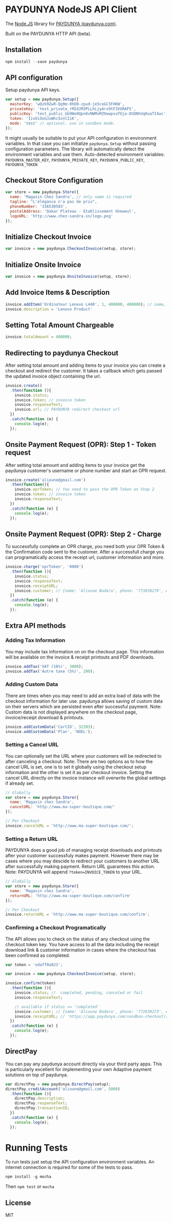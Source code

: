 PAYDUNYA NodeJS API Client
======================================
The [Node.JS](http://nodejs.org) library for [PAYDUNYA (paydunya.com)](https://paydunya.com).

Built on the PAYDUNYA HTTP API (beta).

## Installation

```javascript
npm install --save paydunya
```

## API configuration

Setup paydunya API keys.

```javascript
var setup = new paydunya.Setup({
  masterKey: 'wQzk9ZwR-Qq9m-0hD0-zpud-je5coGC3FHKW',
  privateKey: 'test_private_rMIdJM3PLLhLjyArx9tF3VURAF5',
  publicKey: 'test_public_kb9Wo0Qpn8vNWMvMZOwwpvuTUja-OSDNhUqKoaTI4wc',
  token: 'IivOiOxGJuWhc5znlIiK',
  mode: 'test' // optional. use in sandbox mode.
});
```

It might usually be suitable to put your API configuration in environment variables. In that case you can initialize `paydunya.Setup` without passing configuration parameters.
The library will automatically detect the environment variables and use them.
Auto-detected environment variables: `PAYDUNYA_MASTER_KEY`, `PAYDUNYA_PRIVATE_KEY`, `PAYDUNYA_PUBLIC_KEY`,  `PAYDUNYA_TOKEN`


## Checkout Store Configuration

```javascript
var store = new paydunya.Store({
  name: 'Magasin Chez Sandra', // only name is required
  tagline: "L'élégance n'a pas de prix",
  phoneNumber: '336530583',
  postalAddress: 'Dakar Plateau - Etablissement kheweul',
  logoURL: 'http://www.chez-sandra.sn/logo.png'
});
```

## Initialize Checkout Invoice

```javascript
var invoice = new paydunya.CheckoutInvoice(setup, store);
```

## Initialize Onsite Invoice

```javascript
var invoice = new paydunya.OnsiteInvoice(setup, store);
```

## Add Invoice Items & Description

```javascript
invoice.addItem('Ordinateur Lenovo L440', 1, 400000, 400000); // name, quantity, unit price, total price
invoice.description = 'Lenovo Product'
```

## Setting Total Amount Chargeable

```javascript
invoice.totalAmount = 400000;
```

## Redirecting to paydunya Checkout
After setting total amount and adding items to your invoice you can create a checkout and redirect the customer. It takes a callback which gets passed the updated invoice object containing the url.

```javascript
invoice.create()
  .then(function (){
    invoice.status;
    invoice.token; // invoice token
    invoice.responseText;
    invoice.url; // PAYDUNYA redirect checkout url
  })
  .catch(function (e) {
    console.log(e);
  });
```

## Onsite Payment Request (OPR): Step 1 - Token request
After setting total amount and adding items to your invoice get the paydunya customer's username or phone number and start an OPR request.

```javascript
invoice.create('alioune@gmail.com')
  .then(function(){
    invoice.oprToken; // You need to pass the OPR Token on Step 2
    invoice.token; // invoice token
    invoice.responseText;
  })
  .catch(function (e) {
    console.log(e);
  });
```


## Onsite Payment Request (OPR): Step 2 - Charge
To successfully complete an OPR charge, you need both your OPR Token & the Confirmation code sent to the customer. After a successfull charge you can programatically access the receipt url, customer information and more.

```javascript
invoice.charge('oprToken', '0000')
  .then(function (){
    invoice.status;
    invoice.responseText;
    invoice.receiptURL;
    invoice.customer; // {name: 'Alioune Badara', phone: '773830279', email: 'alioune@gmail.com'}
  })
  .catch(function (e) {
    console.log(e);
  });
```

## Extra API methods

### Adding Tax Information
You may include tax information on on the checkout page. This information will be available on the invoice & receipt printouts and PDF downloads.

```javascript
invoice.addTax('VAT (18%)', 3000);
invoice.addTax('Autre taxe (5%)', 200);
```

### Adding Custom Data
There are times when you may need to add an extra load of data with the checkout information for later use. paydunya allows saving of custom data on their servers which are persisted even after successful payment.
Note: Custom data is not displayed anywhere on the checkout page, invoice/receipt download & printouts.

```javascript
invoice.addCustomData('CartID', 32393);
invoice.addCustomData('Plan', 'NOEL');
```

### Setting a Cancel URL
You can optionally set the URL where your customers will be redirected to after canceling a checkout.
Note: There are two options as to how the cancel URL is set, one is to set it globally using the checkout setup information and the other is set it as per checkout invoice.
Setting the cancel URL directly on the invoice instance will overwrite the global settings if already set.

```javascript
// Globally
var store = new paydunya.Store({
  name: 'Magasin chez Sandra',
  cancelURL: 'http://www.ma-super-boutique.com/'
});

// Per Checkout
invoice.cancelURL = 'http://www.ma-super-boutique.com/';
```

### Setting a Return URL
PAYDUNYA does a good job of managing receipt downloads and printouts after your customer successfuly makes payment. However there may be cases where you may descide to redirect your customers to another URL after successfully making payment. Return URL guarantees this action.
Note: PAYDUNYA will append `?token=INVOICE_TOKEN` to your URL.

```javascript
// Globally
var store = new paydunya.Store({
  name: 'Magasin chez Sandra',
  returnURL: 'http://www.ma-super-boutique.com/confirm'
});

// Per Checkout
invoice.returnURL = 'http://www.ma-super-boutique.com/confirm';
```

### Confirming a Checkout Programatically
The API allows you to check on the status of any checkout using the checkout token key. You have access to all the data including the receipt download link & customer information in cases where the checkout has been confirmed as completed.

```javascript
var token = 'odaff0a023';

var invoice = new paydunya.CheckoutInvoice(setup, store);

invoice.confirm(token)
  .then(function (){
    invoice.status; //  completed, pending, canceled or fail
    invoice.responseText;

    // available if status == 'completed'
    invoice.customer; // {name: 'Alioune Badara', phone: '772639273', email: 'alioune@gmail.com'}
    invoice.receiptURL; // 'https://app.paydunya.com/sandbox-checkout/receipt/pdf/test_44a6fef19a.pdf'
  })
  .catch(function (e) {
    console.log(e);
  });
```

## DirectPay
You can pay any paydunya account directly via your third party apps. This is particularly excellent for implementing your own Adaptive payment solutions on top of paydunya.

```javascript
var directPay = new paydunya.DirectPay(setup);
directPay.creditAccount('alioune@gmail.com', 5000)
  .then(function (){
    directPay.description;
    directPay.responseText;
    directPay.transactionID;
  })
  .catch(function (e) {
    console.log(e);
  });
```

# Running Tests
To run tests just setup the API configuration environment variables. An internet connection is required for some of the tests to pass.

```javascript
npm install -g mocha
```
Then
`npm test` or `mocha`

## License
MIT